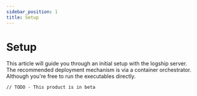 ```yaml
---
sidebar_position: 1
title: Setup
---
```


# Setup

This article will guide you through an initial setup with the logship server. The recommended deployment mechanism is via a container orchestrator. Although you're free to run the executables directly.

```
// TODO - This product is in beta
```